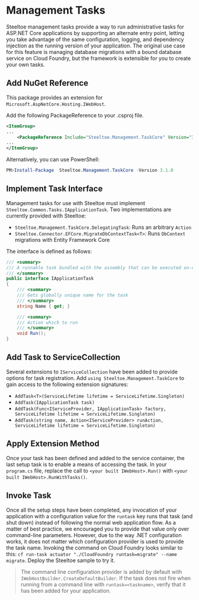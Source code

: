 # Management Tasks

Steeltoe management tasks provide a way to run administrative tasks for ASP.NET Core applications by supporting an alternate entry point, letting you take advantage of the same configuration, logging, and dependency injection as the running version of your application. The original use case for this feature is managing database migrations with a bound database service on Cloud Foundry, but the framework is extensible for you to create your own tasks.

## Add NuGet Reference

This package provides an extension for `Microsoft.AspNetCore.Hosting.IWebHost`.

Add the following PackageReference to your .csproj file.

```xml
<ItemGroup>
...
    <PackageReference Include="Steeltoe.Management.TaskCore" Version="3.2.0"/>
...
</ItemGroup>
```

Alternatively, you can use PowerShell:

```powershell
PM>Install-Package  Steeltoe.Management.TaskCore -Version 3.1.0
```

## Implement Task Interface

Management tasks for use with Steeltoe must implement `Steeltoe.Common.Tasks.IApplicationTask`. Two implementations are currently provided with Steeltoe:

* `Steeltoe.Management.TaskCore.DelegatingTask`: Runs an arbitrary `Action`
* `Steeltoe.Connector.EFCore.MigrateDbContextTask<T>`: Runs `DbContext` migrations with Entity Framework Core

The interface is defined as follows:

```csharp
/// <summary>
/// A runnable task bundled with the assembly that can be executed on-demand
/// </summary>
public interface IApplicationTask
{
    /// <summary>
    /// Gets globally unique name for the task
    /// </summary>
    string Name { get; }

    /// <summary>
    /// Action which to run
    /// </summary>
    void Run();
}
```

## Add Task to ServiceCollection

Several extensions to `IServiceCollection` have been added to provide options for task registration. Add `using Steeltoe.Management.TaskCore` to gain access to the following extension signatures:

* `AddTask<T>(ServiceLifetime lifetime = ServiceLifetime.Singleton)`
* `AddTask(IApplicationTask task)`
* `AddTask(Func<IServiceProvider, IApplicationTask> factory, ServiceLifetime lifetime = ServiceLifetime.Singleton)`
* `AddTask(string name, Action<IServiceProvider> runAction, ServiceLifetime lifetime = ServiceLifetime.Singleton)`

## Apply Extension Method

Once your task has been defined and added to the service container, the last setup task is to enable a means of accessing the task. In your `program.cs` file, replace the call to `<your built IWebHost>.Run()` with `<your built IWebHost>.RunWithTasks()`.

## Invoke Task

Once all the setup steps have been completed, any invocation of your application with a configuration value for the `runtask` key runs that task (and shut down) instead of following the normal web application flow. As a matter of best practice, we encouraged you to provide that value only over command-line parameters. However, due to the way .NET configuration works, it does not matter which configuration provider is used to provide the task name. Invoking the command on Cloud Foundry looks similar to this: `cf run-task actuator "./CloudFoundry runtask=migrate" --name migrate`. Deploy the Steeltoe sample to try it.

>The command line configuration provider is added by default with `IWebHostBuilder.CreateDefaultBuilder`. If the task does not fire when running from a command line with `runtask=<taskname>`, verify that it has been added for your application.
